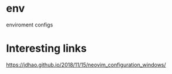 # env
enviroment configs

# Interesting links

https://jdhao.github.io/2018/11/15/neovim_configuration_windows/
